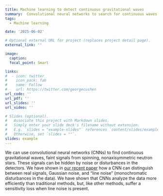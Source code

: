 ```yaml
---
title: Machine learning to detect continuous gravitational waves
summary:  Convolutional neural networks to search for continuous waves from isolated neutron stars in non-Gaussian noise
tags:
  - Machine learning

date: '2025-06-02'

# Optional external URL for project (replaces project detail page).
external_link: ''

image:
  caption: 
  focal_point: Smart

links:
#  - icon: twitter
#    icon_pack: fab
#    name: Follow
#    url: https://twitter.com/georgecushen
url_code: ''
url_pdf: ''
url_slides: ''
url_video: ''

# Slides (optional).
#   Associate this project with Markdown slides.
#   Simply enter your slide deck's filename without extension.
#   E.g. `slides = "example-slides"` references `content/slides/example-slides.md`.
#   Otherwise, set `slides = ""`.
slides: example
---
```


We can use convolutional neural networks (CNNs) to find continuous gravitational waves, faint signals from spinning, nonaxisymmetric neutron stars. These signals can be hidden by noise or disturbances in the detectors. We have shown in [our recent paper](https://arxiv.org/abs/2206.00882) how a CNN can distinguish between real signals, Gaussian noise, and “line noise” (monochromatic disturbances in the data). We have shown that CNNs analyze the data more efficiently than traditional methods, but, like other methods, suffer a sensitivity loss when line noise is present.
